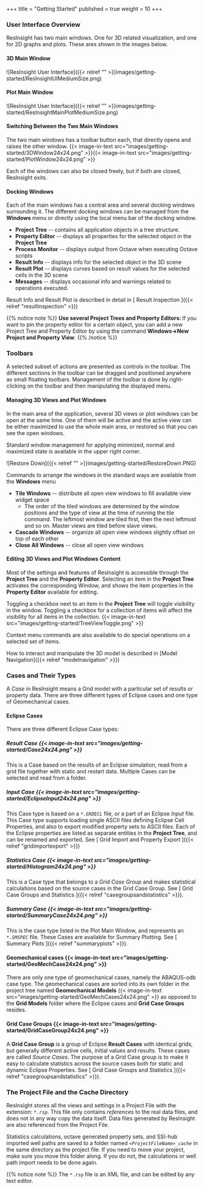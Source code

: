 +++
title = "Getting Started"
published = true
weight = 10
+++

### User Interface Overview 

ResInsight has two main windows. One for 3D related visualization, and one for 2D graphs and plots. These ares shown in the images below. 

#### 3D Main Window
![ResInsight User Interface]({{< relref "" >}}images/getting-started/ResInsightUIMediumSize.png)

#### Plot Main Window
![ResInsight User Interface]({{< relref "" >}}images/getting-started/ResInsightMainPlotMediumSize.png)

#### Switching Between the Two Main Windows

The two main windows has a toolbar button each, that directly opens and raises the other window. {{< image-in-text src="images/getting-started/3DWindow24x24.png" >}}{{< image-in-text src="images/getting-started/PlotWindow24x24.png" >}}

Each of the windows can also be closed freely, but if both are closed, ResInsight exits.

#### Docking Windows

Each of the main windows has a central area and several docking windows surrounding it. The different docking 
windows can be managed from the **Windows** menu or directly using the local menu bar of the docking window.

- **Project Tree** -- contains all application objects in a tree structure.
- **Property Editor** -- displays all properties for the selected object in the **Project Tree**
- **Process Monitor** -- displays output from Octave when executing Octave scripts
- **Result Info** -- displays info for the selected object in the 3D scene
- **Result Plot** -- displays curves based on result values for the selected cells in the 3D scene
- **Messages** -- displays occasional info and warnings related to operations executed.

Result Info and Result Plot is described in detail in [ Result Inspection ]({{< relref "resultinspection" >}})

{{% notice note %}}
<b>Use several Project Trees and Property Editors: </b>
If you want to pin the property editor for a certain object, you can add 
a new Project Tree and Property Editor by using the command <b>Windows->New Project and Property View</b>.
{{% /notice %}}

### Toolbars 

A selected subset of actions are presented as controls in the toolbar. The different sections in the toolbar can be dragged and positioned anywhere as small floating toolbars. Management of the toolbar is done by right-clicking on the toolbar and then manipulating the displayed menu.

#### Managing 3D Views and Plot Windows 

In the main area of the application, several 3D views or plot windows can be open at the same time. One of them will be active and the active view can be either maximized to use the whole main area, or restored so that you can see the open windows.

Standard window management for applying minimized, normal and maximized state is available in the upper right corner.

![Restore Down]({{< relref "" >}}images/getting-started/RestoreDown.PNG)

Commands to arrange the windows in the standard ways are available from the **Windows** menu

- **Tile Windows** -- distribute all open view windows to fill available view widget space
  - The order of the tiled windows are determined by the window positions and the type of view at the time of running the tile command. The leftmost window are tiled first, then the next leftmost and so on. Master views are tiled before slave views.
- **Cascade Windows** -- organize all open view windows slightly offset on top of each other
- **Close All Windows** -- close all open view windows

#### Editing 3D Views and Plot Windows Content

Most of the settings and features of ResInsight is accessible through the **Project Tree** and the **Property Editor**. Selecting an item in the **Project Tree** activates the corresponding Window, and shows the item properties in the **Property Editor** available for editing. 

Toggling a checkbox next to an item in the **Project Tree** will toggle visibility in the window. Toggling a checkbox for a collection of items will affect the visibility for all items in the collection. {{< image-in-text src="images/getting-started/TreeViewToggle.png" >}}

Context menu commands are also available to do special operations on a selected set of items.

How to interact and manipulate the 3D model is described in [Model Navigation]({{< relref "modelnavigation" >}})


### Cases and Their Types

A *Case* in ResInsight means a Grid model with a particular set of results or property data. There are three different types of Eclipse cases and one type of Geomechanical cases.

#### Eclipse Cases
There are three different Eclipse Case types: 

##### Result Case {{< image-in-text src="images/getting-started/Case24x24.png" >}}
This is a Case based on the results of an Eclipse simulation, read from a grid file together with static and restart data. Multiple Cases can be selected and read from a folder.

##### Input Case {{< image-in-text src="images/getting-started/EclipseInput24x24.png" >}}
This Case type is based on a _`*.GRDECL`_ file, or a part of an Eclipse *Input* file. This Case type supports loading single ASCII files defining Eclipse Cell Properties, and also to export modified property sets to ASCII files.
Each of the Eclipse properties are listed as separate entities in the **Project Tree**, and can be renamed and exported.
See [ Grid Import and Property Export ]({{< relref "gridimportexport" >}})

#####  Statistics Case {{< image-in-text src="images/getting-started/Histogram24x24.png" >}}
This is a Case type that belongs to a *Grid Case Group* and makes statistical calculations based on the source cases in the Grid Case Group. See [ Grid Case Groups and Statistics ]({{< relref "casegroupsandstatistics" >}}).

##### Summary Case {{< image-in-text src="images/getting-started/SummaryCase24x24.png" >}}

This is the case type listed in the Plot Main Window, and represents an _`*.SMSPEC`_ file. These Cases are available for Summary Plotting. See [ Summary Plots ]({{< relref "summaryplots" >}}).
 
#### Geomechanical cases {{< image-in-text src="images/getting-started/GeoMechCase24x24.png" >}}

There are only one type of geomechanical cases, namely the ABAQUS-odb case type. The geomechanical cases are sorted into its own folder in the project tree named **Geomechanical Models** {{< image-in-text src="images/getting-started/GeoMechCases24x24.png" >}} as opposed to the **Grid Models** folder where the Eclipse cases and **Grid Case Groups** resides.

#### Grid Case Groups {{< image-in-text src="images/getting-started/GridCaseGroup24x24.png" >}}

A **Grid Case Group** is a group of Eclipse **Result Cases** with identical grids, but generally different active cells, initial values and results. These cases are called *Source Cases*. The purpose of a Grid Case group is to make it easy to calculate statistics across the source cases both for static and dynamic Eclipse Properties. See [ Grid Case Groups and Statistics ]({{< relref "casegroupsandstatistics" >}}).


### The Project File and the Cache Directory

ResInsight stores all the views and settings in a Project File with the extension: _`*.rsp`_.
This file only contains *references* to the real data files, and does not in any way copy the data itself. Data files generated by ResInsight are also referenced from the Project File.

Statistics calculations, octave generated property sets, and SSI-hub imported well paths are saved to a folder named _`<ProjectFileName>_cache`_ in the same directory as the project file. If you need to move your project, make sure you move this folder along. If you do not, the calculations or well path import needs to be done again.

{{% notice note %}}
The <code>*.rsp</code> file is an XML file, and can be edited by any text editor.  
</div>

